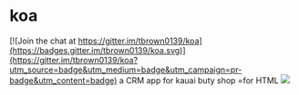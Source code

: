 # koa

[![Join the chat at https://gitter.im/tbrown0139/koa](https://badges.gitter.im/tbrown0139/koa.svg)](https://gitter.im/tbrown0139/koa?utm_source=badge&utm_medium=badge&utm_campaign=pr-badge&utm_content=badge)
a CRM app for kauai buty shop
=for HTML <a href="https://travis-ci.org/tbrown0139/koa"><img src="https://travis-ci.org/tbrown0139/koa.svg?branch=master"></a>

